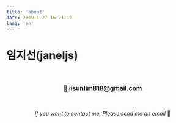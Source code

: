 ```yaml
---
title: 'about'
date: 2019-1-27 16:21:13
lang: 'en'
---
```


# 임지선(janeljs)



<div align="center">



<br/> 

### 💌 jisunlim818@gmail.com

<br/>

_If you want to contact me, Please send me an email_ 🙂






<br/>
</div>

